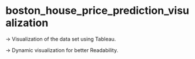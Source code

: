 # boston_house_price_prediction_visualization

-> Visualization of the data set using Tableau.

-> Dynamic visualization for better Readability.
